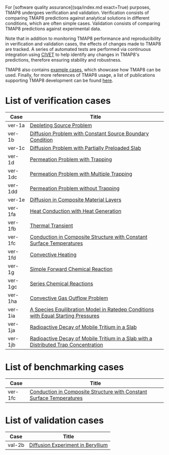 For [software quality assurance](sqa/index.md exact=True) purposes, TMAP8 undergoes verification and validation. Verification consists of comparing TMAP8 predictions against analytical solutions in different conditions, which are often simple cases. Validation consists of comparing TMAP8 predictions against experimental data.

Note that in addition to monitoring TMAP8 performance and reproducibility in verification and validation cases, the effects of changes made to TMAP8 are tracked. A series of automated tests are performed via continuous integration using [CIVET](https://civet.inl.gov/repo/530) to help identify any changes in TMAP8's predictions, therefore ensuring stability and robustness.

TMAP8 also contains [example cases](examples/tmap_index.md), which showcase how TMAP8 can be used. Finally, for more references of TMAP8 usage, a list of publications supporting TMAP8 development can be found [here](publications.md).

# List of verification cases

| Case    | Title                                                                                             |
| ------- | ------------------------------------------------------------------------------------------------- |
| ver-1a  | [Depleting Source Problem](ver-1a.md)                                                             |
| ver-1b  | [Diffusion Problem with Constant Source Boundary Condition](ver-1b.md)                            |
| ver-1c  | [Diffusion Problem with Partially Preloaded Slab](ver-1c.md)                                      |
| ver-1d  | [Permeation Problem with Trapping](ver-1d.md)                                                     |
| ver-1dc | [Permeation Problem with Multiple Trapping](ver-1dc.md)                                           |
| ver-1dd | [Permeation Problem without Trapping](ver-1dd.md)                                                 |
| ver-1e  | [Diffusion in Composite Material Layers](ver-1e.md)                                               |
| ver-1fa | [Heat Conduction with Heat Generation](ver-1fa.md)                                                |
| ver-1fb | [Thermal Transient](ver-1fb.md)                                                                   |
| ver-1fc | [Conduction in Composite Structure with Constant Surface Temperatures](ver-1fc.md)                |
| ver-1fd | [Convective Heating](ver-1fd.md)                                                                  |
| ver-1g  | [Simple Forward Chemical Reaction](ver-1g.md)                                                     |
| ver-1gc | [Series Chemical Reactions](ver-1gc.md)                                                           |
| ver-1ha | [Convective Gas Outflow Problem](ver-1ha.md)                                                      |
| ver-1ia | [A Species Equilibration Model in Ratedep Conditions with Equal Starting Pressures](ver-1ia.md)   |
| ver-1ja | [Radioactive Decay of Mobile Tritium in a Slab](ver-1ja.md)                                       |
| ver-1jb | [Radioactive Decay of Mobile Tritium in a Slab with a Distributed Trap Concentration](ver-1jb.md) |


# List of benchmarking cases

| Case    | Title                                                                              |
| ------- | ---------------------------------------------------------------------------------- |
| ver-1fc | [Conduction in Composite Structure with Constant Surface Temperatures](ver-1fc.md) |


# List of validation cases

| Case   | Title                                          |
| ------ | ---------------------------------------------- |
| val-2b | [Diffusion Experiment in Beryllium](val-2b.md) |
